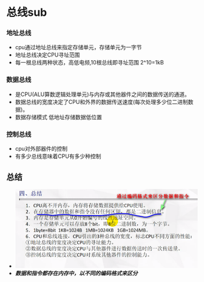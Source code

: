 # 总线sub
### 地址总线
* cpu通过地址总线来指定存储单元，存储单元为一字节
* 地址总线决定CPU寻址范围
* 每一根总线两种状态，高低电频,10根总线即寻址范围 2^10=1kB

### 数据总线
* 是CPU(ALU算数逻辑处理单元)与内存或其他器件之间的数据传送的通道。
* 数据总线的宽度决定了CPU和外界的数据传送速度(每次处理多少位二进制数据)。
* 数据存储模式 低地址存储数据低位置

### 控制总线
* cpu对外部器件的控制
* 有多少总线意味着CPU有多少种控制

## 总结
* ![](./img/04%20总线.png)
* ___数据和指令都存在内存中，以不同的编码格式来区分___

